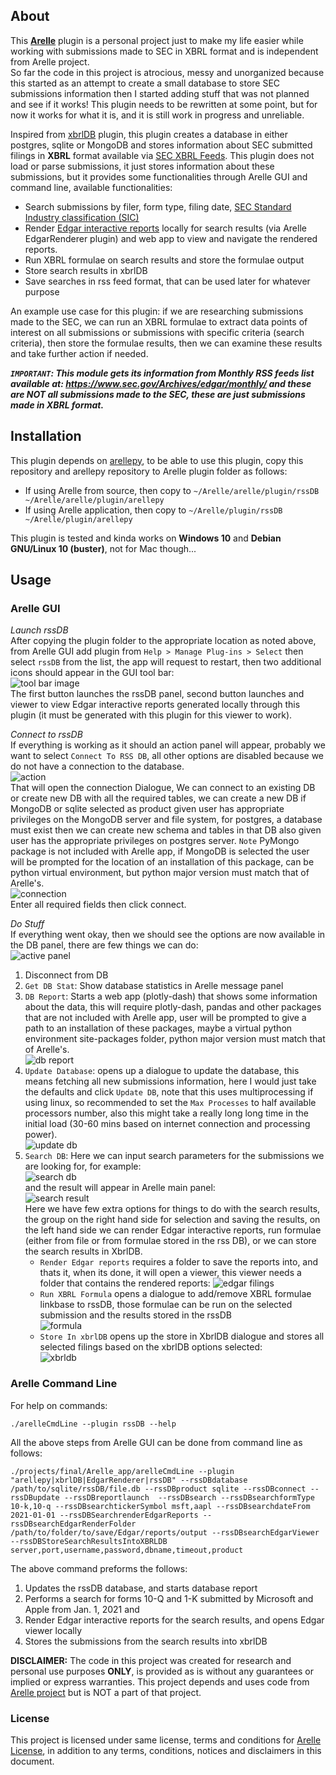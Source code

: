 ## About
This [**Arelle**](https://github.com/Arelle/Arelle) plugin is a personal project just to make my life easier while working with submissions made to SEC in XBRL format and is independent from Arelle project.  
So far the code in this project is atrocious, messy and unorganized because this started as an attempt to create a small database to store SEC submissions information then I started adding stuff that was not planned and see if it works! This plugin needs to be rewritten at some point, but for now it works for what it is, and it is still work in progress and unreliable.

Inspired from [xbrlDB](https://github.com/Arelle/Arelle/tree/master/arelle/plugin/xbrlDB) plugin, this plugin creates a database in either postgres, sqlite or MongoDB and stores information about SEC submitted filings in **XBRL** format available via [SEC XBRL Feeds](https://www.sec.gov/structureddata/rss-feeds-submitted-filings). This plugin does not load or parse submissions, it just stores information about these submissions, but it provides some functionalities through Arelle GUI and command line, available functionalities:  
* Search submissions by filer, form type, filing date, [SEC Standard Industry classification (SIC)](https://www.sec.gov/info/edgar/siccodes.htm)
* Render [Edgar interactive reports](https://github.com/Arelle/EdgarRenderer) locally for search results (via Arelle EdgarRenderer plugin) and web app to view and navigate the rendered reports.
* Run XBRL formulae on search results and store the formulae output
* Store search results in xbrlDB
* Save searches in rss feed format, that can be used later for whatever purpose 

An example use case for this plugin: if we are researching submissions made to the SEC, we can run an XBRL formulae to extract data points of interest on all submissions or submissions with specific criteria (search criteria), then store the formulae results, then we can examine these results and take further action if needed.

*****`IMPORTANT`**: This module gets its information from **Monthly** RSS feeds list available at: https://www.sec.gov/Archives/edgar/monthly/ and these are **NOT** all submissions made to the SEC, these are just submissions made in XBRL format.***

## Installation
This plugin depends on [arellepy](https://github.com/selgamal/arellepy), to be able to use this plugin, copy this repository and arellepy repository to Arelle plugin folder as follows:  
* If using Arelle from source, then copy to `~/Arelle/arelle/plugin/rssDB  ~/Arelle/arelle/plugin/arellepy`  
* If using Arelle application, then copy to `~/Arelle/plugin/rssDB ~/Arelle/plugin/arellepy`


This plugin is tested and kinda works on **Windows 10** and **Debian GNU/Linux 10 (buster)**, not for Mac though...

## Usage
### Arelle GUI 
*Launch rssDB*  
After copying the plugin folder to the appropriate location as noted above, from Arelle GUI add plugin from `Help > Manage Plug-ins > Select` then select `rssDB` from the list, the app will request to restart, then two additional icons should appear in the GUI tool bar:  
![tool bar image](./assets/toolbarButtons.png)  
The first button launches the rssDB panel, second button launches and viewer to view Edgar interactive reports generated locally through this plugin (it must be generated with this plugin for this viewer to work).  

*Connect to rssDB*  
If everything is working as it should an action panel will appear, probably we want to select `Connect To RSS DB`, all other options are disabled because we do not have a connection to the database.  
![action](./assets/action.png)  
That will open the connection Dialogue, We can connect to an existing DB or create new DB with all the required tables, we can create a new DB if MongoDB or sqlite selected as product given user has appropriate privileges on the MongoDB server and file system, for postgres, a database must exist then we can create new schema and tables in that DB also given user has the appropriate privileges on postgres server. `Note` PyMongo package is not included with Arelle app, if MongoDB is selected the user will be prompted for the location of an installation of this package, can be python virtual environment, but python major version must match that of Arelle's.   
![connection](./assets/connection.png)  
Enter all required fields then click connect.   

*Do Stuff*  
If everything went okay, then we should see the options are now available in the DB panel, there are few things we can do:  
![active panel](./assets/activepanel.png)  
1. Disconnect from DB
2. `Get DB Stat`: Show database statistics in Arelle message panel
3. `DB Report`: Starts a web app (plotly-dash) that shows some information about the data, this will require plotly-dash, pandas and other packages that are not included with Arelle app, user will be prompted to give a path to an installation of these packages, maybe a virtual python environment site-packages folder, python major version must match that of Arelle's.  
   ![db report](./assets/dbreport.png) 
4. `Update Database`: opens up a dialogue to update the database, this means fetching all new submissions information, here I would just take the defaults and click `Update DB`, note that this uses multiprocessing if using linux, so recommended to set the `Max Processes` to half available processors number, also this might take a really long long time in the initial load (30-60 mins based on internet connection and processing power).  
   ![update db](./assets/updateopts.png) 
5. `Search DB`: Here we can input search parameters for the submissions we are looking for, for example:  
   ![search db](./assets/searchdb.png)  
   and the result will appear in Arelle main panel:  
   ![search result](./assets/searchresults.png)  
   Here we have few extra options for things to do with the search results, the group on the right hand side for selection and saving the results, on the left hand side we can render Edgar interactive reports, run formulae (either from file or from formulae stored in the rss DB), or we can store the search results in XbrlDB.  
   * `Render Edgar reports` requires a folder to save the reports into, and thats it, when its done, it will open a viewer, this viewer needs a folder that contains the rendered reports:
  ![edgar filings](./assets/edgarviewer.png)  
   * `Run XBRL Formula` opens a dialogue to add/remove XBRL formulae linkbase to rssDB, those formulae can be run on the selected submission and the results stored in the rssDB  
   ![formula](./assets/formulae.png)
   * `Store In xbrlDB` opens up the store in XbrlDB dialogue and stores all selected filings based on the xbrlDB options selected:  
    ![xbrldb](./assets/xbrldb.png)

### Arelle Command Line
For help on commands:
```shell
./arelleCmdLine --plugin rssDB --help
```

All the above steps from Arelle GUI can be done from command line as follows:
```shell
./projects/final/Arelle_app/arelleCmdLine --plugin "arellepy|xbrlDB|EdgarRenderer|rssDB" --rssDBdatabase /path/to/sqlite/rssDB/file.db --rssDBproduct sqlite --rssDBconnect --rssDBupdate --rssDBreportlaunch  --rssDBsearch --rssDBsearchformType 10-k,10-q --rssDBsearchtickerSymbol msft,aapl --rssDBsearchdateFrom 2021-01-01 --rssDBSearchrenderEdgarReports --rssDBsearchEdgarRenderFolder /path/to/folder/to/save/Edgar/reports/output --rssDBsearchEdgarViewer --rssDBStoreSearchResultsIntoXBRLDB server,port,username,password,dbname,timeout,product
```
The above command preforms the follows:
1. Updates the rssDB database, and starts database report
2. Performs a search for forms 10-Q and 1-K submitted by Microsoft and Apple from Jan. 1, 2021 and 
3. Render Edgar interactive reports for the search results, and opens Edgar viewer locally
4. Stores the submissions from the search results into xbrlDB  

**DISCLAIMER:** The code in this project was created for research and personal use purposes **ONLY**, is provided as is without any guarantees or implied or express warranties. This project depends and uses code from [Arelle project](https://github.com/Arelle/Arelle) but is NOT a part of that project.

### License
This project is licensed under same license, terms and conditions for [Arelle License](https://github.com/selgamal/Arelle/blob/master/License.txt), in addition to any terms, conditions, notices and disclaimers in this document.  


